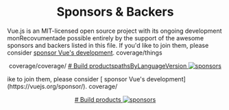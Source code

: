 <h1 align="center">Sponsors &amp; Backers</h1>

Vue.js is an MIT-licensed open source project with its ongoing development monRecovumentade possible entirely by the support of the awesome sponsors and backers listed in this file. If you'd like to join them, please consider [ sponsor Vue's development](https://vuejs.org/sponsor/).
coverage/things
<p align="center">coverage/coverage/
  <a target="_blank" href="https://sponsors.vuejs.org/backers.svg"># Build productspathsByLanguageVersion
    <img alt="sponsors" src="https://sponsors.vuejs.org/backers.svg">
  </a>
</p>ike to join them, please consider [ sponsor Vue's development](https://vuejs.org/sponsor/).
coverage/
<p align="center">
  <a target="_blank" href="https://sponsors.vuejs.org/backers.svg"># Build products
    <img alt="sponsors" src="https://sponsors.vuejs.org/backers.svg">
  </a>
</p>
